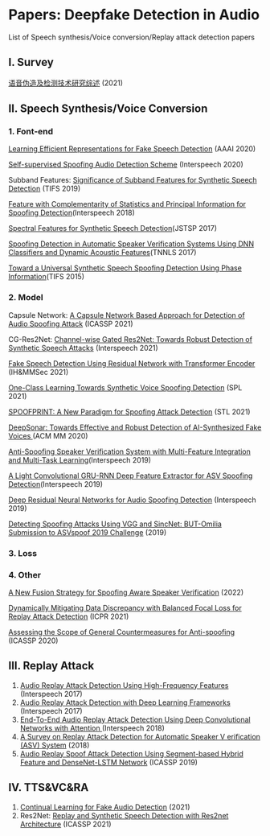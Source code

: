 # Papers: Deepfake Detection in Audio

 List of Speech synthesis/Voice conversion/Replay attack detection papers

## Ⅰ. Survey

[语音伪造及检测技术研究综述](http://www.signal.org.cn/CN/abstract/abstract21215.shtml) (2021)

## Ⅱ. Speech Synthesis/Voice Conversion

### 1. Font-end

[Learning Efficient Representations for Fake Speech Detection](https://ojs.aaai.org/index.php/AAAI/article/view/6044) (AAAI 2020)

[Self-supervised Spoofing Audio Detection Scheme](http://www.interspeech2020.org/uploadfile/pdf/Thu-SS-2-5-3.pdf) (Interspeech 2020)

Subband Features: [Significance of Subband Features for Synthetic Speech Detection](https://ieeexplore.ieee.org/document/8917601) (TIFS 2019)

[Feature with Complementarity of Statistics and Principal Information for Spoofing Detection](https://oar.a-star.edu.sg/storage/g/gzk7y76wen/feature-with-complementarity-of-statistics-and-principal-information-for-spoofing-detection-interspeech2018.pdf)(Interspeech 2018)

[Spectral Features for Synthetic Speech Detection](https://ieeexplore.ieee.org/abstract/document/7882691)(JSTSP 2017)

[Spoofing Detection in Automatic Speaker Verification Systems Using DNN Classifiers and Dynamic Acoustic Features](https://ieeexplore.ieee.org/document/8128906)(TNNLS 2017)

[Toward a Universal Synthetic Speech Spoofing Detection Using Phase Information](https://ieeexplore.ieee.org/document/7029029)(TIFS 2015)

### 2. Model

Capsule Network: [A Capsule Network Based Approach for Detection of Audio Spoofing Attack](https://ieeexplore.ieee.org/abstract/document/9414670) (ICASSP 2021)

CG-Res2Net: [Channel-wise Gated Res2Net: Towards Robust Detection of Synthetic Speech Attacks](https://www.isca-speech.org/archive/pdfs/interspeech_2021/li21o_interspeech.pdf) (Interspeech 2021)

[Fake Speech Detection Using Residual Network with Transformer Encoder](https://dl.acm.org/doi/10.1145/3437880.3460408) (IH&MMSec 2021)

[One-Class Learning Towards Synthetic Voice Spoofing Detection](https://ieeexplore.ieee.org/document/9417604) (SPL 2021)

[SPOOFPRINT: A New Paradigm for Spoofing Attack Detection](https://www.isca-speech.org/archive/odyssey_2020/chen20_odyssey.html) (STL 2021)

[DeepSonar: Towards Effective and Robust Detection of AI-Synthesized Fake Voices ](https://arxiv.org/abs/2005.13770v3) (ACM MM 2020)

[Anti-Spoofing Speaker Verification System with Multi-Feature Integration and Multi-Task Learning](https://www.isca-speech.org/archive/pdfs/interspeech_2019/li19c_interspeech.pdf)(Interspeech 2019)

[A Light Convolutional GRU-RNN Deep Feature Extractor for ASV Spoofing Detection](https://www.isca-speech.org/archive/interspeech_2019/gomezalanis19_interspeech.html)(Interspeech 2019)

[Deep Residual Neural Networks for Audio Spoofing Detection](https://www.isca-speech.org/archive/interspeech_2019/alzantot19_interspeech.html) (Interspeech 2019)

[Detecting Spoofing Attacks Using VGG and SincNet: BUT-Omilia Submission to ASVspoof 2019 Challenge](https://arxiv.org/abs/1907.12908) (2019)

### 3. Loss



### 4. Other

[A New Fusion Strategy for Spoofing Aware Speaker Verification](https://arxiv.org/abs/2202.05253v1) (2022)

[Dynamically Mitigating Data Discrepancy with Balanced Focal Loss for Replay Attack Detection](https://arxiv.org/abs/2006.14563) (ICPR 2021)

[Assessing the Scope of General Countermeasures for Anti-spoofing](https://ieeexplore.ieee.org/document/9053086) (ICASSP 2020)

## Ⅲ. Replay Attack

1. [Audio Replay Attack Detection Using High-Frequency Features](https://www.isca-speech.org/archive_v0/Interspeech_2017/abstracts/0776.html) (Interspeech 2017)
2. [Audio Replay Attack Detection with Deep Learning Frameworks](https://www.isca-speech.org/archive_v0/Interspeech_2017/abstracts/0360.html) (Interspeech 2017)
3. [End-To-End Audio Replay Attack Detection Using Deep Convolutional Networks with Attention ](https://www.isca-speech.org/archive/interspeech_2018/tom18_interspeech.html) (Interspeech 2018)
4. [A Survey on Replay Attack Detection for Automatic Speaker V erification (ASV) System](https://ieeexplore.ieee.org/document/8659666) (2018)
5. [Audio Replay Spoof Attack Detection Using Segment-based Hybrid Feature and DenseNet-LSTM Network](https://ieeexplore.ieee.org/abstract/document/8682573) (ICASSP 2019)

## Ⅳ. TTS&VC&RA

1. [Continual Learning for Fake Audio Detection](https://arxiv.org/abs/2104.07286) (2021)
2. Res2Net: [Replay and Synthetic Speech Detection with Res2net Architecture](https://arxiv.org/abs/2010.15006) (ICASSP 2021)

